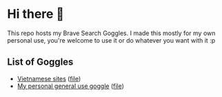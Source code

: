 # Hi there 👋
This repo hosts my Brave Search Goggles. I made this mostly for my own personal use, you're welcome to use it or do whatever you want with it :p

## List of Goggles
- [Vietnamese sites](https://search.brave.com/goggles?goggles_id=https%3A%2F%2Fraw.githubusercontent.com%2Fjartf%2FBraveSearchGoggle%2Fmain%2FVietnam.goggle) ([file](https://github.com/jartf/BraveSearchGoggle/blob/main/Vietnam.goggle))
- [My personal general use goggle](https://search.brave.com/goggles/profile?goggles_id=https%3A%2F%2Fraw.githubusercontent.com%2Fjartf%2FBraveSearchGoggle%2Fmain%2FgeneralSearch.goggle) ([file](https://github.com/jartf/BraveSearchGoggle/blob/main/generalSearch.goggle))
